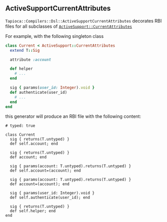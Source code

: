 ## ActiveSupportCurrentAttributes

`Tapioca::Compilers::Dsl::ActiveSupportCurrentAttributes` decorates RBI files for all
subclasses of
[`ActiveSupport::CurrentAttributes`](https://api.rubyonrails.org/classes/ActiveSupport/CurrentAttributes.html)

For example, with the following singleton class

~~~rb
class Current < ActiveSupport::CurrentAttributes
  extend T::Sig

  attribute :account

  def helper
    # ...
  end

  sig { params(user_id: Integer).void }
  def authenticate(user_id)
    # ...
  end
end
~~~

this generator will produce an RBI file with the following content:
~~~rbi
# typed: true

class Current
  sig { returns(T.untyped) }
  def self.account; end

  sig { returns(T.untyped) }
  def account; end

  sig { params(account: T.untyped).returns(T.untyped) }
  def self.account=(account); end

  sig { params(account: T.untyped).returns(T.untyped) }
  def account=(account); end

  sig { params(user_id: Integer).void }
  def self.authenticate(user_id); end

  sig { returns(T.untyped) }
  def self.helper; end
end
~~~
